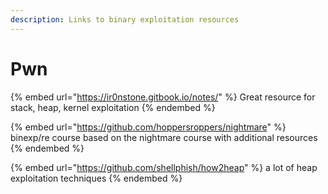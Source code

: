 ```yaml
---
description: Links to binary exploitation resources
---
```


# Pwn

{% embed url="https://ir0nstone.gitbook.io/notes/" %}
Great resource for stack, heap, kernel exploitation
{% endembed %}

{% embed url="https://github.com/hoppersroppers/nightmare" %}
binexp/re course based on the nightmare course with additional resources
{% endembed %}

{% embed url="https://github.com/shellphish/how2heap" %}
a lot of heap exploitation techniques
{% endembed %}
